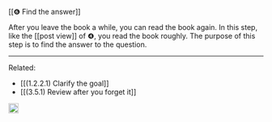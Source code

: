 
[[❻ Find the answer]]

After you leave the book a while, you can read the book again. In this step, like the [[post view]] of ❹, you read the book roughly. The purpose of this step is to find the answer to the question.

---

Related:

- [[(1.2.2.1) Clarify the goal]]
- [[(3.5.1) Review after you forget it]]

<img src='https://scrapbox.io/api/pages/nishio/en/icon' alt='en.icon' height="19.5"/>